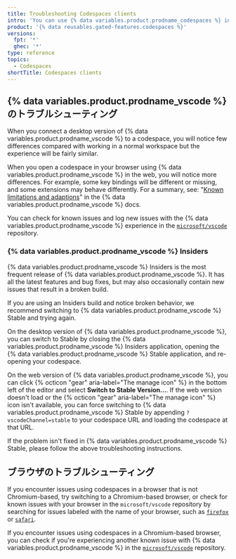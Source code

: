 ```yaml
---
title: Troubleshooting Codespaces clients
intro: 'You can use {% data variables.product.prodname_codespaces %} in your browser or through {% data variables.product.prodname_vscode %}. This article provides troubleshooting steps for common client issues.'
product: '{% data reusables.gated-features.codespaces %}'
versions:
  fpt: '*'
  ghec: '*'
type: reference
topics:
  - Codespaces
shortTitle: Codespaces clients
---
```


## {% data variables.product.prodname_vscode %} のトラブルシューティング

When you connect a desktop version of {% data variables.product.prodname_vscode %} to a codespace, you will notice few differences compared with working in a normal workspace but the experience will be fairly similar.

When you open a codespace in your browser using {% data variables.product.prodname_vscode %} in the web, you will notice more differences. For example, some key bindings will be different or missing, and some extensions may behave differently. For a summary, see: "[Known limitations and adaptions](https://code.visualstudio.com/docs/remote/codespaces#_known-limitations-and-adaptations)" in the {% data variables.product.prodname_vscode %} docs.

You can check for known issues and log new issues with the {% data variables.product.prodname_vscode %} experience in the [`microsoft/vscode`](https://github.com/microsoft/vscode/issues?q=is%3Aissue+is%3Aopen+codespaces) repository.

### {% data variables.product.prodname_vscode %} Insiders

{% data variables.product.prodname_vscode %} Insiders is the most frequent release of {% data variables.product.prodname_vscode %}. It has all the latest features and bug fixes, but may also occasionally contain new issues that result in a broken build.

If you are using an Insiders build and notice broken behavior, we recommend switching to {% data variables.product.prodname_vscode %} Stable and trying again.

On the desktop version of {% data variables.product.prodname_vscode %}, you can switch to Stable by closing the {% data variables.product.prodname_vscode %} Insiders application, opening the {% data variables.product.prodname_vscode %} Stable application, and re-opening your codespace.

On the web version of {% data variables.product.prodname_vscode %}, you can click {% octicon "gear" aria-label="The manage icon" %} in the bottom left of the editor and select **Switch to Stable Version...**. If the web version doesn't load or the {% octicon "gear" aria-label="The manage icon" %} icon isn't available, you can force switching to {% data variables.product.prodname_vscode %} Stable by appending `?vscodeChannel=stable` to your codespace URL and loading the codespace at that URL.

If the problem isn't fixed in {% data variables.product.prodname_vscode %} Stable, please follow the above troubleshooting instructions.

## ブラウザのトラブルシューティング

If you encounter issues using codespaces in a browser that is not Chromium-based, try switching to a Chromium-based browser, or check for known issues with your browser in the `microsoft/vscode` repository by searching for issues labeled with the name of your browser, such as [`firefox`](https://github.com/microsoft/vscode/issues?q=is%3Aissue+is%3Aopen+label%3Afirefox) or [`safari`](https://github.com/Microsoft/vscode/issues?q=is%3Aopen+is%3Aissue+label%3Asafari).

If you encounter issues using codespaces in a Chromium-based browser, you can check if you're experiencing another known issue with {% data variables.product.prodname_vscode %} in the [`microsoft/vscode`](https://github.com/microsoft/vscode/issues) repository.
